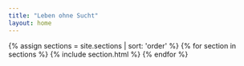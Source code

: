 ```yaml
---
title: "Leben ohne Sucht"
layout: home
---  
```


{% assign sections = site.sections | sort: 'order' %}
{% for section in sections %}
  {% include section.html %}
{% endfor %}